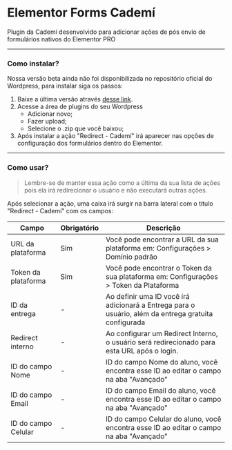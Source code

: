 # Elementor Forms Cademí

Plugin da Cademí desenvolvido para adicionar ações de pós envio de formulários nativos do Elementor PRO

___
### Como instalar?

Nossa versão beta ainda não foi disponibilizada no repositório oficial do Wordpress, para instalar siga os passos:

1. Baixe a última versão através [desse link](https://github.com/minhacademi/elementor-forms-cademi/archive/refs/heads/master.zip).
2. Acesse a área de plugins do seu Wordpress
   * Adicionar novo;
   * Fazer upload;
   * Selecione o .zip que você baixou;
3. Após instalar a ação "Redirect - Cademí" irá aparecer nas opções de configuração dos formulários dentro do Elementor.

___

### Como usar?

> Lembre-se de manter essa ação como a última da sua lista de ações pois ela irá redirecionar o usuário e não executará outras ações.

Após selecionar a ação, uma caixa irá surgir na barra lateral com o título "Redirect - Cademí" com os campos:

| Campo               | Obrigatório | Descrição                                                                                            | 
|---------------------|-------------|------------------------------------------------------------------------------------------------------|
| URL da plataforma   | Sim         | Você pode encontrar a URL da sua plataforma em: Configurações > Domínio padrão                       | 
| Token da plataforma | Sim         | Você pode encontrar o Token da sua plataforma em: Configurações > Token da Plataforma                | 
| ID da entrega       | -           | Ao definir uma ID você irá adicionará a Entrega para o usuário, além da entrega gratuita configurada |
| Redirect interno    | -           | Ao configurar um Redirect Interno, o usuário será redirecionado para esta URL após o login.          |
| ID do campo Nome    | -           | ID do campo Nome do aluno, você encontra esse ID ao editar o campo na aba "Avançado"                 |
| ID do campo Email   | -           | ID do campo Email do aluno, você encontra esse ID ao editar o campo na aba "Avançado"                |
| ID do campo Celular | -           | ID do campo Celular do aluno, você encontra esse ID ao editar o campo na aba "Avançado"              |

